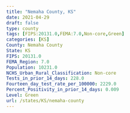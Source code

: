 ```yaml
---
title: "Nemaha County, KS"
date: 2021-04-29
draft: false
type: county
tags: [FIPS:20131.0,FEMA:7.0,Non-core,Green]
categories: [KS]
County: Nemaha County
State: KS
FIPS: 20131.0
FEMA_Region: 7.0
Population: 10231.0
NCHS_Urban_Rural_Classification: Non-core
Tests_in_prior_14_days: 228.0
Fourteen_day_test_rate_per_100000: 2229.0
Percent_Positivity_in_prior_14_days: 0.009
Level: Green
url: /states/KS/nemaha-county
---
```



